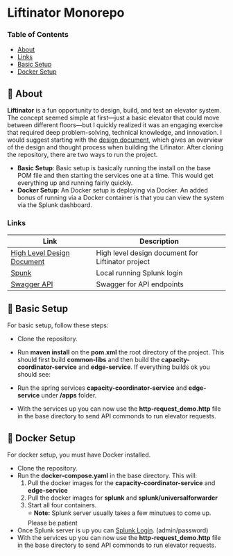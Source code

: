 # Liftinator Monorepo


### Table of Contents
- [About](#-about)
- [Links](#links)
- [Basic Setup](#-simple-setup)
- [Docker Setup](#api)

## 🚀 About

**Liftinator** is a fun opportunity to design, build, and test an elevator system. The concept seemed simple at first—just a basic elevator that could move between different floors—but I quickly realized it was an engaging exercise that required deep problem-solving, technical knowledge, and innovation. I would suggest starting with the [design document](), which gives an overview of the design and thought process when building the Lifinator. After cloning the repository, there are two ways to run the project.

- **Basic Setup**: Basic setup is basically running the install on the base POM file and then starting the services one at a time. This would get everything up and running fairly quickly.
- **Docker Setup**: An Docker setup is deploying via Docker. An added bonus of running via a Docker container is that you can view the system via the Splunk dashboard.

### Links <a name="links"></a>

| Link                           | Description                                       |
|--------------------------------|---------------------------------------------------|
| [High Level Design Document]() | High level design document for Liftinator project |
| [Spunk]()                      | Local running Splunk login                        |
| [Swagger API]()                | Swagger for API endpoints                         |

## 📝 Basic Setup
For basic setup, follow these steps:

* Clone the repository.
* Run **maven install** on the **pom.xml** the root directory of the project. This should first build **common-libs** and then build the **capacity-coordinator-service** and **edge-service**. If everything builds ok you should see:

* Run the spring services **capacity-coordinator-service** and **edge-service**  under **/apps** folder.
* With the services up you can now use the **http-request_demo.http** file in the base directory to send API commonds to run elevator requests.

## 📝 Docker Setup
For docker setup, you must have Docker installed.
* Clone the repository.
* Run the **docker-compose.yaml** in the base directory. This will:
    1. Pull the docker images for the **capacity-coordinator-service** and **edge-service**
    2. Pull the docker images for **splunk** and **splunk/universalforwarder**
    3. Start all four containers. <br>
       ⭐ **Note:** Splunk server usually takes a few minutues to come up. Please be patient
* Once Splunk server is up you can [Splunk Login](). (admin/password)
* With the services up you can now use the **http-request_demo.http** file in the base directory to send API commonds to run elevator requests.


